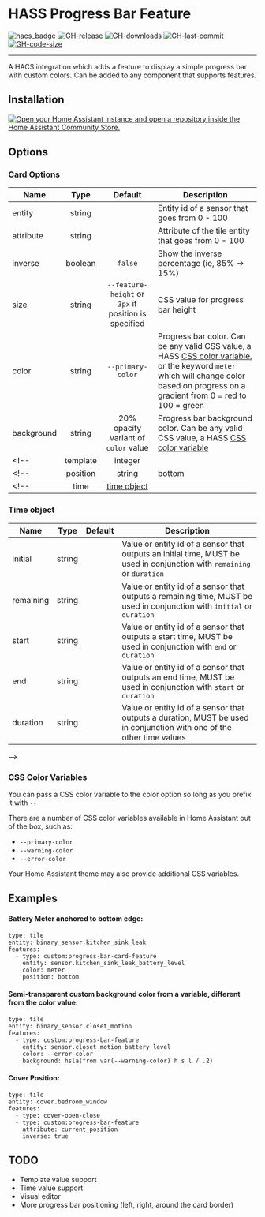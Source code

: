 # HASS Progress Bar Feature

[![hacs_badge](https://img.shields.io/badge/HACS-Custom-41BDF5.svg?style=flat-square)](https://github.com/hacs/integration)
[![GH-release](https://img.shields.io/github/v/release/ytilis/hass-progress-bar-feature.svg?style=flat-square)](https://github.com/ytilis/hass-progress-bar-feature/releases)
[![GH-downloads](https://img.shields.io/github/downloads/ytilis/hass-progress-bar-feature/total?style=flat-square)](https://github.com/ytilis/hass-progress-bar-feature/releases)
[![GH-last-commit](https://img.shields.io/github/last-commit/ytilis/hass-progress-bar-feature.svg?style=flat-square)](https://github.com/ytilis/hass-progress-bar-feature/commits/master)
[![GH-code-size](https://img.shields.io/github/languages/code-size/ytilis/hass-progress-bar-feature.svg?color=red&style=flat-square)](https://github.com/ytilis/hass-progress-bar-feature)

--- 

A HACS integration which adds a feature to display a simple progress bar with custom colors. Can be added to any component that supports features.

## Installation

<a href="https://my.home-assistant.io/redirect/hacs_repository/?owner=ytilis&repository=hass-progress-bar-feature&category=plugin" target="_blank" rel="noreferrer noopener"><img src="https://my.home-assistant.io/badges/hacs_repository.svg" alt="Open your Home Assistant instance and open a repository inside the Home Assistant Community Store." /></a>

## Options

### Card Options

| Name | Type | Default | Description |
|------|:----:|:-------:|-------------|
| entity | string |  | Entity id of a sensor that goes from 0 - 100
| attribute | string |  | Attribute of the tile entity that goes from 0 - 100
| inverse | boolean | `false` | Show the inverse percentage (ie, 85% -> 15%)
| size | string | `--feature-height` or `3px` if position is specified | CSS value for progress bar height
| color | string | `--primary-color` | Progress bar color. Can be any valid CSS value, a HASS [CSS color variable](#css-color-variables), or the keyword `meter` which will change color based on progress on a gradient from 0 = red to 100 = green
| background | string | 20% opacity variant of `color` value | Progress bar background color. Can be any valid CSS value, a HASS [CSS color variable](#css-color-variables)
<!-- | template | integer |  | Template string which evaluates to an integer from 0 - 100 -->
<!-- | position | string | bottom | Progress bar position, only accepts `top` or `bottom` -->
<!-- | time | [time object](#time-object-options) | | Time to derive progress from

### Time object

| Name | Type | Default | Description |
|------|:----:|:-------:|-------------|
| initial | string |  | Value or entity id of a sensor that outputs an initial time, MUST be used in conjunction with `remaining` or `duration`
| remaining | string |  | Value or entity id of a sensor that outputs a remaining time, MUST be used in conjunction with `initial` or `duration`
| start | string |  | Value or entity id of a sensor that outputs a start time, MUST be used in conjunction with `end` or `duration`
| end | string |  | Value or entity id of a sensor that outputs an end time, MUST be used in conjunction with `start` or `duration`
| duration | string |  | Value or entity id of a sensor that outputs a duration, MUST be used in conjunction with one of the other time values
-->
### CSS Color Variables
You can pass a CSS color variable to the color option so long as you prefix it with `--`

There are a number of CSS color variables available in Home Assistant out of the box, such as:
- `--primary-color`
- `--warning-color`
- `--error-color`

Your Home Assistant theme may also provide additional CSS variables.

## Examples

#### Battery Meter anchored to bottom edge:
```
type: tile
entity: binary_sensor.kitchen_sink_leak
features:
  - type: custom:progress-bar-card-feature
    entity: sensor.kitchen_sink_leak_battery_level
    color: meter
    position: bottom
```

#### Semi-transparent custom background color from a variable, different from the color value:
```
type: tile
entity: binary_sensor.closet_motion
features:
  - type: custom:progress-bar-feature
    entity: sensor.closet_motion_battery_level
    color: --error-color
    background: hsla(from var(--warning-color) h s l / .2)
```

#### Cover Position:
```
type: tile
entity: cover.bedroom_window
features:
  - type: cover-open-close
  - type: custom:progress-bar-feature
    attribute: current_position
    inverse: true
```
<!--
#### Machine Cycle Progress
```
type: tile
entity: sensor.washer
name: Washer
progress:
  time:
    initial: {{ state_attr('sensor.washer', 'initial_time') }}
    remaining: {{ state_attr('sensor.washer', 'remain_time') }}
```
-->

## TODO

- Template value support
- Time value support
- Visual editor
- More progress bar positioning (left, right, around the card border)